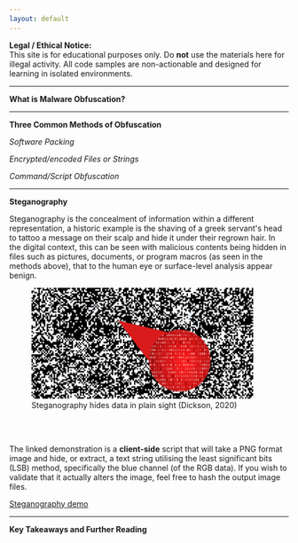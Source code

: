 ```yaml
---
layout: default
---
```


**Legal / Ethical Notice:**  
This site is for educational purposes only. Do **not** use the materials here for illegal activity. All code samples are non-actionable and designed for learning in isolated environments.

***

**What is Malware Obfuscation?**


***

**Three Common Methods of Obfuscation**

*Software Packing*

*Encrypted/encoded Files or Strings*

*Command/Script Obfuscation*


***

**Steganography**

Steganography is the concealment of information within a different representation, a historic example is the shaving of a greek servant's head to tattoo a message on their scalp and hide it under their regrown hair. In the digital context, this can be seen with malicious contents being hidden in files such as pictures, documents, or program macros (as seen in the methods above), that to the human eye or surface-level analysis appear benign.

<figure>
  <img src="https://github.com/gutbug/SecPrin-obfuscation-research-project/blob/main/images/c62588eb7353-article-200206-steganography-example.png" alt="" height="200px" width="400px">
  <figcaption>Steganography hides data in plain sight (Dickson, 2020)</figcaption>
</figure>
<br/><br/>

The linked demonstration is a **client-side** script that will take a PNG format image and hide, or extract, a text string utilising the least significant bits (LSB) method, specifically the blue channel (of the RGB data). If you wish to validate that it actually alters the image, feel free to hash the output image files.

[Steganography demo](https://gutbug.github.io/SecPrin-obfuscation-research-project/demo/stego.html)

***

**Key Takeaways and Further Reading**
